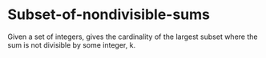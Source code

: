 # Subset-of-nondivisible-sums
Given a set of integers, gives the cardinality of the largest subset where the sum is not divisible by some integer, k.
